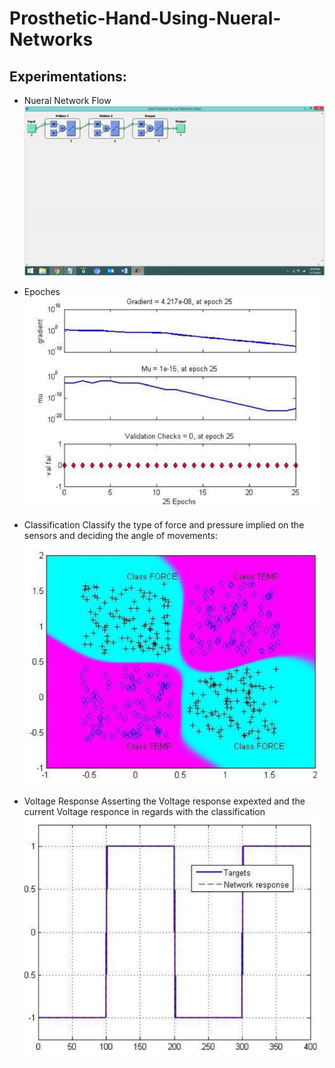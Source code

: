  # Prosthetic-Hand-Using-Nueral-Networks

 ## Experimentations:
 - Nueral Network Flow
 ![](https://github.com/dona-das/AI-Prosthetic-Hand/blob/master/nueral_flow.PNG)
 
 - Epoches
 ![](https://github.com/dona-das/AI-Prosthetic-Hand/blob/master/epoch.PNG)
 
 - Classification
   Classify the type of force and pressure implied on the sensors and deciding the angle of movements:
 ![](https://github.com/dona-das/AI-Prosthetic-Hand/blob/master/classifaction.PNG)
 
 - Voltage Response 
  Asserting the Voltage response expexted and the current Voltage responce in regards with the classification
![](https://github.com/dona-das/AI-Prosthetic-Hand/blob/master/voltage_requirement.PNG)
 
 
     
  
